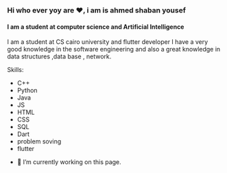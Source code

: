 ### Hi who ever yoy are ❤, i am is ahmed shaban yousef
#### I am a student at computer science and Artificial Intelligence  
I am a student at CS cairo university and flutter developer 
I have a very good knowledge in the software engineering and also a great knowledge in data structures ,data base , network.


Skills: 
* C++
* Python
* Java
* JS
* HTML
* CSS
* SQL
* Dart
* problem soving
* flutter


- 🔭 I’m currently working on this page. 




